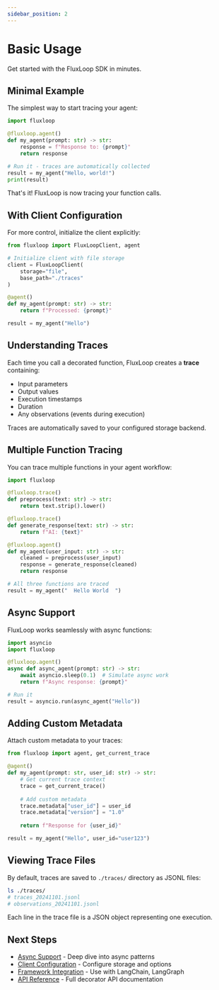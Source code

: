 ```yaml
---
sidebar_position: 2
---
```


# Basic Usage

Get started with the FluxLoop SDK in minutes.

## Minimal Example

The simplest way to start tracing your agent:

```python
import fluxloop

@fluxloop.agent()
def my_agent(prompt: str) -> str:
    response = f"Response to: {prompt}"
    return response

# Run it - traces are automatically collected
result = my_agent("Hello, world!")
print(result)
```

That's it! FluxLoop is now tracing your function calls.

## With Client Configuration

For more control, initialize the client explicitly:

```python
from fluxloop import FluxLoopClient, agent

# Initialize client with file storage
client = FluxLoopClient(
    storage="file",
    base_path="./traces"
)

@agent()
def my_agent(prompt: str) -> str:
    return f"Processed: {prompt}"

result = my_agent("Hello")
```

## Understanding Traces

Each time you call a decorated function, FluxLoop creates a **trace** containing:

- Input parameters
- Output values
- Execution timestamps
- Duration
- Any observations (events during execution)

Traces are automatically saved to your configured storage backend.

## Multiple Function Tracing

You can trace multiple functions in your agent workflow:

```python
import fluxloop

@fluxloop.trace()
def preprocess(text: str) -> str:
    return text.strip().lower()

@fluxloop.trace()
def generate_response(text: str) -> str:
    return f"AI: {text}"

@fluxloop.agent()
def my_agent(user_input: str) -> str:
    cleaned = preprocess(user_input)
    response = generate_response(cleaned)
    return response

# All three functions are traced
result = my_agent("  Hello World  ")
```

## Async Support

FluxLoop works seamlessly with async functions:

```python
import asyncio
import fluxloop

@fluxloop.agent()
async def async_agent(prompt: str) -> str:
    await asyncio.sleep(0.1)  # Simulate async work
    return f"Async response: {prompt}"

# Run it
result = asyncio.run(async_agent("Hello"))
```

## Adding Custom Metadata

Attach custom metadata to your traces:

```python
from fluxloop import agent, get_current_trace

@agent()
def my_agent(prompt: str, user_id: str) -> str:
    # Get current trace context
    trace = get_current_trace()
    
    # Add custom metadata
    trace.metadata["user_id"] = user_id
    trace.metadata["version"] = "1.0"
    
    return f"Response for {user_id}"

result = my_agent("Hello", user_id="user123")
```

## Viewing Trace Files

By default, traces are saved to `./traces/` directory as JSONL files:

```bash
ls ./traces/
# traces_20241101.jsonl
# observations_20241101.jsonl
```

Each line in the trace file is a JSON object representing one execution.

## Next Steps

- [Async Support](./async-support) - Deep dive into async patterns
- [Client Configuration](../configuration/client-config) - Configure storage and options
- [Framework Integration](../frameworks/langchain) - Use with LangChain, LangGraph
- [API Reference](../api/decorators) - Full decorator API documentation

